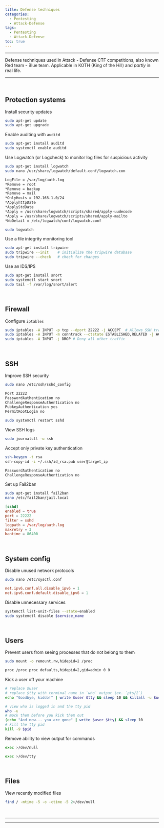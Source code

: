 ```yaml
---
title: Defense techniques
categories:
  - Pentesting
  - Attack-Defense
tags:
  - Pentesting
  - Attack-Defense
toc: true
---
```


---
Defense techniques used in Attack - Defense CTF competitions, also known Red team - Blue team.
Applicable in KOTH (King of the Hill) and _partly_ in real life.

---
<!-- more -->

<br>

## Protection systems
Install security updates
```bash
sudo apt-get update
sudo apt-get upgrade
```
Enable auditing with `auditd`
```bash
sudo apt-get install auditd
sudo systemctl enable auditd
```
Use Logwatch (or Logcheck) to monitor log files for suspicious activity
```bash logwatch - install and configure
sudo apt-get install logwatch
sudo nano /usr/share/logwatch/default.conf/logwatch.con
```
```bash logwatch - monitor SSH login attempts
LogFile = /var/log/auth.log
*Remove = root
*Remove = backup
*Remove = mail
*OnlyHosts = 192.168.1.0/24
*ApplyhttpDate
*ApplyStdDate
*Apply = /usr/share/logwatch/scripts/shared/apply-uudecode
*Apply = /usr/share/logwatch/scripts/shared/apply-mailto
*NoDetail = /etc/logwatch/conf/logwatch.conf
```
```bash logwatch - run and generate a report
sudo logwatch
```
Use a file integrity monitoring tool
```bash tripwire
sudo apt-get install tripwire
sudo tripwire --init    # initialize the tripwire database
sudo tripwire --check   # check for changes
```
Use an IDS/IPS
```bash snort
sudo apt-get install snort
sudo systemctl start snort
sudo tail -f /var/log/snort/alert
```

<br>

## Firewall
Configure `iptables`
```bash
sudo iptables -A INPUT -p tcp --dport 22222 -j ACCEPT  # Allows SSH traffic - change SSH port below
sudo iptables -A INPUT -m conntrack --ctstate ESTABLISHED,RELATED -j ACCEPT # Allows established connections
sudo iptables -A INPUT -j DROP # Deny all other traffic
```

<br>

## SSH
Improve SSH security
```bash modify SSH config
sudo nano /etc/ssh/sshd_config
```
```bash uncomment or modify the following lines
Port 22222
PasswordAuthentication no
ChallengeResponseAuthentication no
PubkeyAuthentication yes
PermitRootLogin no
```
```bash
sudo systemctl restart sshd
```

View SSH logs
```bash
sudo journalctl -u ssh
```

Accept only private key authentication
```bash locally - generate and send public key
ssh-keygen -t rsa
ssh-copy-id -i ~/.ssh/id_rsa.pub user@target_ip
```
```bash remote - uncomment lines in "/etc/ssh/sshd_config"
PasswordAuthentication no
ChallengeResponseAuthentication no
```

Set up Fail2ban
```bash
sudo apt-get install fail2ban
nano /etc/fail2ban/jail.local
```
```conf /etc/fail2ban/jail.local
[sshd]
enabled = true
port = 22222
filter = sshd
logpath = /var/log/auth.log
maxretry = 3
bantime = 86400
```

<br>

## System config
Disable unused network protocols
```bash
sudo nano /etc/sysctl.conf
```
```conf /etc/sysctl.conf
net.ipv6.conf.all.disable_ipv6 = 1
net.ipv6.conf.default.disable_ipv6 = 1
```
Disable unnecessary services
```bash
systemctl list-unit-files --state=enabled
sudo systemctl disable $service_name
```

<br>

## Users

Prevent users from seeing processes that do not belong to them
```bash
sudo mount -o remount,rw,hidepid=2 /proc
```
```bash create a group of users that bypass this restriction
proc /proc proc defaults,hidepid=2,gid=admin 0 0 
```

Kick a user off your machine
```bash first method
# replace $user
# replace $tty with terminal name in `who` output (ex. `pts/2`) 
echo "Goodbye, kiddo!" | write $user $tty && sleep 10 && killall -u $user -HUP
```
```bash second method
# view who is logged in and the tty pid
who -u
# mock them before you kick them out
(echo "And now... you are gone" | write $user $tty) && sleep 10
# kill the tty pid
kill -9 $pid
```

Remove ability to view output for commands
```bash
exec >/dev/null
```
```bash enable output
exec >/dev/tty
```

<br>

## Files
View recently modified files
```bash created or modified in the last 5 days
find / -mtime -5 -o -ctime -5 2>/dev/null
```

<br>

---
---